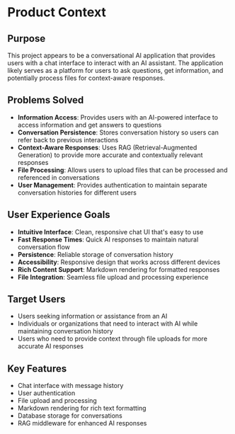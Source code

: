 # Product Context

## Purpose
This project appears to be a conversational AI application that provides users with a chat interface to interact with an AI assistant. The application likely serves as a platform for users to ask questions, get information, and potentially process files for context-aware responses.

## Problems Solved
- **Information Access**: Provides users with an AI-powered interface to access information and get answers to questions
- **Conversation Persistence**: Stores conversation history so users can refer back to previous interactions
- **Context-Aware Responses**: Uses RAG (Retrieval-Augmented Generation) to provide more accurate and contextually relevant responses
- **File Processing**: Allows users to upload files that can be processed and referenced in conversations
- **User Management**: Provides authentication to maintain separate conversation histories for different users

## User Experience Goals
- **Intuitive Interface**: Clean, responsive chat UI that's easy to use
- **Fast Response Times**: Quick AI responses to maintain natural conversation flow
- **Persistence**: Reliable storage of conversation history
- **Accessibility**: Responsive design that works across different devices
- **Rich Content Support**: Markdown rendering for formatted responses
- **File Integration**: Seamless file upload and processing experience

## Target Users
- Users seeking information or assistance from an AI
- Individuals or organizations that need to interact with AI while maintaining conversation history
- Users who need to provide context through file uploads for more accurate AI responses

## Key Features
- Chat interface with message history
- User authentication
- File upload and processing
- Markdown rendering for rich text formatting
- Database storage for conversations
- RAG middleware for enhanced AI responses
